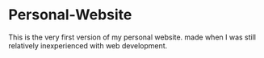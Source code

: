 # Personal-Website

This is the very first version of my personal website. made when I was still relatively inexperienced with web development.
